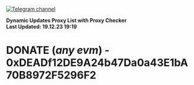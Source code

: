 [![Telegram channel](https://img.shields.io/endpoint?url=https://runkit.io/damiankrawczyk/telegram-badge/branches/master?url=https://t.me/n4z4v0d)](https://t.me/n4z4v0d) 

**Dynamic Updates Proxy List with Proxy Checker**  
**Last Updated: 19.12.23 19:19**

# DONATE (_any evm_) - 0xDEADf12DE9A24b47Da0a43E1bA70B8972F5296F2
